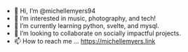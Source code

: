 - 👋 Hi, I’m @michellemyers94
- 👀 I’m interested in music, photography, and tech!
- 🌱 I’m currently learning python, svelte, and mysql.
- 💞️ I’m looking to collaborate on socially impactful projects.
- 📫 How to reach me ... https://michellemyers.link

<!---
michellemyers94/michellemyers94 is a ✨ special ✨ repository because its `README.md` (this file) appears on your GitHub profile.
You can click the Preview link to take a look at your changes.
--->
